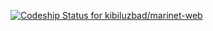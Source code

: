 [ ![Codeship Status for kibiluzbad/marinet-web](https://www.codeship.io/projects/a028e2f0-1a85-0132-406f-7ada615c984a/status)](https://www.codeship.io/projects/34690)